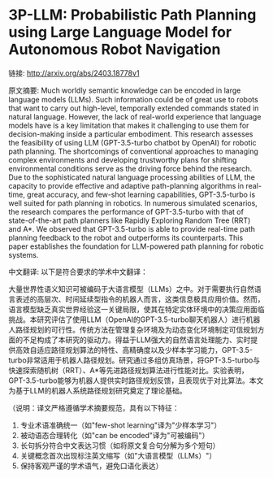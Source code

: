 # 3P-LLM: Probabilistic Path Planning using Large Language Model for Autonomous Robot Navigation

链接: http://arxiv.org/abs/2403.18778v1

原文摘要:
Much worldly semantic knowledge can be encoded in large language models
(LLMs). Such information could be of great use to robots that want to carry out
high-level, temporally extended commands stated in natural language. However,
the lack of real-world experience that language models have is a key limitation
that makes it challenging to use them for decision-making inside a particular
embodiment. This research assesses the feasibility of using LLM (GPT-3.5-turbo
chatbot by OpenAI) for robotic path planning. The shortcomings of conventional
approaches to managing complex environments and developing trustworthy plans
for shifting environmental conditions serve as the driving force behind the
research. Due to the sophisticated natural language processing abilities of
LLM, the capacity to provide effective and adaptive path-planning algorithms in
real-time, great accuracy, and few-shot learning capabilities, GPT-3.5-turbo is
well suited for path planning in robotics. In numerous simulated scenarios, the
research compares the performance of GPT-3.5-turbo with that of
state-of-the-art path planners like Rapidly Exploring Random Tree (RRT) and A*.
We observed that GPT-3.5-turbo is able to provide real-time path planning
feedback to the robot and outperforms its counterparts. This paper establishes
the foundation for LLM-powered path planning for robotic systems.

中文翻译:
以下是符合要求的学术中文翻译：

大量世界性语义知识可被编码于大语言模型（LLMs）之中。对于需要执行自然语言表述的高层次、时间延续型指令的机器人而言，这类信息极具应用价值。然而，语言模型缺乏真实世界经验这一关键局限，使其在特定实体环境中的决策应用面临挑战。本研究评估了使用LLM（OpenAI的GPT-3.5-turbo聊天机器人）进行机器人路径规划的可行性。传统方法在管理复杂环境及为动态变化环境制定可信规划方面的不足构成了本研究的驱动力。得益于LLM强大的自然语言处理能力、实时提供高效自适应路径规划算法的特性、高精确度以及少样本学习能力，GPT-3.5-turbo非常适用于机器人路径规划。研究通过多组仿真场景，将GPT-3.5-turbo与快速探索随机树（RRT）、A*等先进路径规划算法进行性能对比。实验表明，GPT-3.5-turbo能够为机器人提供实时路径规划反馈，且表现优于对比算法。本文为基于LLM的机器人系统路径规划研究奠定了理论基础。

（说明：译文严格遵循学术摘要规范，具有以下特征：
1. 专业术语准确统一（如"few-shot learning"译为"少样本学习"）
2. 被动语态合理转化（如"can be encoded"译为"可被编码"）
3. 长句拆分符合中文表达习惯（如将原文复合句分解为多个短句）
4. 关键概念首次出现标注英文缩写（如"大语言模型（LLMs）"）
5. 保持客观严谨的学术语气，避免口语化表达）
